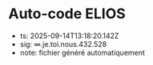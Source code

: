# Auto-code ELIOS
- ts: 2025-09-14T13:18:20.142Z
- sig: ∞.je.toi.nous.432.528
- note: fichier généré automatiquement